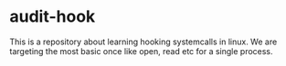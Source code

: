 # audit-hook
This is a repository about learning hooking systemcalls in linux. We are targeting the most basic once like open, read etc for a single process.
